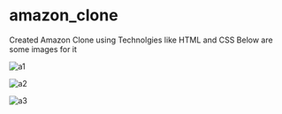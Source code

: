 # amazon_clone

Created Amazon Clone using Technolgies like HTML and CSS
Below are some images for it 


![a1](https://github.com/Sid-2503/amazon_clone/assets/89977643/83d85087-c118-4e73-94df-e3de9c4780c4)



![a2](https://github.com/Sid-2503/amazon_clone/assets/89977643/92eaca3f-4641-421e-86eb-d6bb56f6dad9)



![a3](https://github.com/Sid-2503/amazon_clone/assets/89977643/70ceb288-7513-4c6f-ae3d-1badd7cd5a8c)
